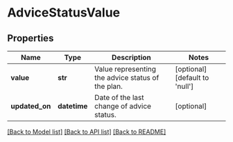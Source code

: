 # AdviceStatusValue

## Properties
Name | Type | Description | Notes
------------ | ------------- | ------------- | -------------
**value** | **str** | Value representing the advice status of the plan. | [optional] [default to 'null']
**updated_on** | **datetime** | Date of the last change of advice status. | [optional] 

[[Back to Model list]](../README.md#documentation-for-models) [[Back to API list]](../README.md#documentation-for-api-endpoints) [[Back to README]](../README.md)

